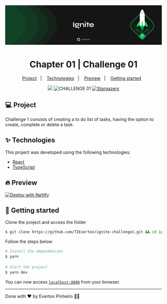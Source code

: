 <h1 align="center">
  <img alt="ignite" title="ignite" src=".github/background-git.png" />
</h1>
<h1 align="center">
  Chapter 01 | Challenge 01
</h1>
<p align="center">
  <a href="#-project">Project</a>&nbsp;&nbsp;&nbsp;|&nbsp;&nbsp;&nbsp;
  <a href="#-technologies">Technologies</a>&nbsp;&nbsp;&nbsp;|&nbsp;&nbsp;&nbsp;
    <a href="#-preview">Preview</a>&nbsp;&nbsp;&nbsp;|&nbsp;&nbsp;&nbsp;
  <a href="#-getting-started">Getting started</a>&nbsp;&nbsp;&nbsp;
</p>

<p align="center">
  <a href="https://www.linkedin.com/in/evertonpinheiroti/"><img src="https://img.shields.io/badge/linkedin-0077B5.svg?style=for-the-badge&logo=linkedin&logoColor=white"></a>
  </a>
  <img src="https://img.shields.io/static/v1?label=CHALLENGE&style=for-the-badge&message=01&color=8257E5&labelColor=000000" alt="CHALLENGE 01" />
  <a href="https://github.com/TIEverton/tindev/stargazers">
    <img alt="Stargazers" src="https://img.shields.io/github/stars/TIEverton/ignite-challenge1?color=8257E5&logo=github&style=for-the-badge">
  </a>
</p>

## 💻 Project

Challenge 1 consists of creating a to do list of tasks, having the option to create, complete or delete a task.

## ✨ Technologies

This project was developed using the following technologies:

- [React](https://reactjs.org)
- [TypeScript](https://www.typescriptlang.org/)

## 🔥 Preview

[![Deploy with Netlify](https://www.netlify.com/img/deploy/button.svg)](https://ignite-challenge1.netlify.app/)

## 🚀 Getting started

Clone the project and access the folder

```bash
$ git clone https://github.com/TIEverton/ignite-challenge1.git && cd ignite-challenge1
```

Follow the steps below

```bash
# Install the dependencies
$ yarn

# Start the project
$ yarn dev
```

You can now access [`localhost:8080`](http://localhost:8080) from your browser.

---

Done with ♥ by Everton Pinheiro 👋🏻 

